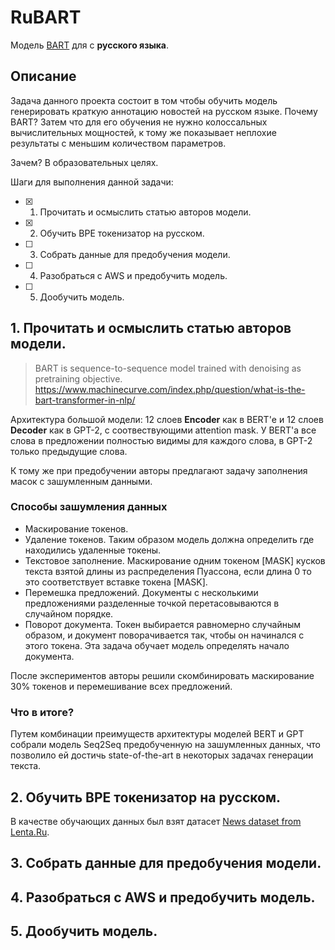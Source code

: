 # RuBART
Модель [BART](https://research.fb.com/wp-content/uploads/2020/06/BART-Denoising-Sequence-to-Sequence-Pre-training-for-Natural-Language-Generation-Translation-and-Comprehension.pdf) для с **русского языка**.

## Описание

Задача данного проекта состоит в том чтобы обучить модель генерировать краткую аннотацию новостей на русском языке.
Почему BART? Затем что для его обучения не нужно колоссальных вычислительных мощностей, к тому же показывает неплохие результаты с меньшим количеством параметров.

Зачем? В образовательных целях.

Шаги для выполнения данной задачи:
- [x] 1. Прочитать и осмыслить статью авторов модели.
- [x] 2. Обучить BPE токенизатор на русском.
- [ ] 3. Собрать данные для предобучения модели.
- [ ] 4. Разобраться с AWS и предобучить модель.
- [ ] 5. Дообучить модель.

## 1. Прочитать и осмыслить статью авторов модели.

> BART is sequence-to-sequence model trained with denoising as pretraining objective. 
https://www.machinecurve.com/index.php/question/what-is-the-bart-transformer-in-nlp/

Архитектура большой модели: 12 слоев **Encoder** как в BERT'е и 12 слоев **Decoder** как в GPT-2, с соотвествующими attention mask. У BERT'а все слова в предложении полностью видимы для каждого слова, в GPT-2 только предыдущие слова.

К тому же при предобучении авторы предлагают задачу заполнения масок с зашумленным данными.

### Способы зашумления данных

- Маскирование токенов.
- Удаление токенов. Таким образом модель должна определить где находились удаленные токены.
- Текстовое заполнение. Маскирование одним токеном [MASK] кусков текста взятой длины из распределения Пуассона, если длина 0 то это соответствует вставке токена [MASK].
- Перемешка предложений. Документы с несколькими предложениями разделенные точкой перетасовываются в случайном порядке.
- Поворот документа. Токен выбирается равномерно случайным образом, и документ поворачивается так, чтобы он начинался с этого токена. Эта задача обучает модель определять начало документа.

После экспериментов авторы решили скомбинировать маскирование 30% токенов и перемешивание всех предложений.

### Что в итоге?

Путем комбинации преимуществ архитектуры моделей BERT и GPT собрали модель Seq2Seq предобученную на зашумленных данных, что позволило ей достичь state-of-the-art в некоторых задачах генерации текста.

## 2. Обучить BPE токенизатор на русском.

В качестве обучающих данных был взят датасет [News dataset from Lenta.Ru](https://www.kaggle.com/yutkin/corpus-of-russian-news-articles-from-lenta).

## 3. Собрать данные для предобучения модели.

## 4. Разобраться с AWS и предобучить модель.

## 5. Дообучить модель.
